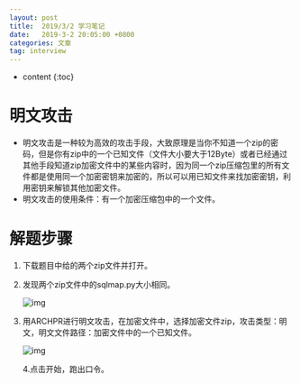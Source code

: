 ```yaml
---
layout: post
title:  2019/3/2 学习笔记
date:   2019-3-2 20:05:00 +0800
categories: 文章
tag: interview
---
```


* content
{:toc}



明文攻击
====================================
- 明文攻击是一种较为高效的攻击手段，大致原理是当你不知道一个zip的密码，但是你有zip中的一个已知文件（文件大小要大于12Byte）或者已经通过其他手段知道zip加密文件中的某些内容时，因为同一个zip压缩包里的所有文件都是使用同一个加密密钥来加密的，所以可以用已知文件来找加密密钥，利用密钥来解锁其他加密文件。
- 明文攻击的使用条件：有一个加密压缩包中的一个文件。




# 解题步骤

1. 下载题目中给的两个zip文件并打开。

2. 发现两个zip文件中的sqlmap.py大小相同。

   ![img](https://wxt.sinaimg.cn/thumb300/0066mMjily1g0pyqppsrrj30ln09wwfv.jpg?tags=%5B%5D)

3. 用ARCHPR进行明文攻击，在加密文件中，选择加密文件zip，攻击类型：明文，明文文件路径：加密文件中的一个已知文件。

   ![img](https://wxt.sinaimg.cn/thumb300/0066mMjily1g0q02erg4sj30d00cnglr.jpg?tags=%5B%5D)

   4.点击开始，跑出口令。

